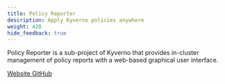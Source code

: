 ```yaml
---
title: Policy Reporter
description: Apply Kyverno policies anywhere
weight: 420
hide_feedback: true
---
```


Policy Reporter is a sub-project of Kyverno that provides in-cluster management of policy reports with a web-based graphical user interface.

<div class="mt-5 mx-auto">
	<a class="btn btn-lg btn-primary mr-3 mb-4" href="https://kyverno.github.io/policy-reporter/">
		<i class="fa fa-book ml-2"></i> Website
	</a>
	<a class="btn btn-lg btn-secondary mr-3 mb-4" href="https://github.com/kyverno/policy-reporter">
		<i class="fa-brands fa-github ml-2 "></i> GitHub
  	</a>	
</div>

